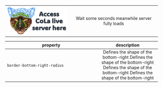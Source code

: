 <table align="center" border="0">
     <tr>
      <td align="center">
       <a href="http://34.44.31.4:3838/connecting-landscapes" target="_blank">
        <img src="https://github.com/connectingLandscapes/cola/blob/main/other/servericon_small.png?raw=true" alt="DON'T FORGET THIS">
        </a>
      </td>
       <td align="center" colspan="4"> Wait some seconds meanwhile server fully loads </td>
    </tr>
</table>


| <div style="width:290px">property</div> | description                           |
| --------------------------------------- | :----: |
| `border-bottom-right-radius`            | Defines the shape of the bottom-right Defines the shape of the bottom-right Defines the shape of the bottom-right Defines the shape of the bottom-right |
